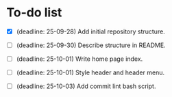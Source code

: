 # To-do list

- [x] (deadline: 25-09-28) Add initial repository structure.
- [ ] (deadline: 25-09-30) Describe structure in README.
- [ ] (deadline: 25-10-01) Write home page index.
- [ ] (deadline: 25-10-01) Style header and header menu.
- [ ] (deadline: 25-10-03) Add commit lint bash script.

